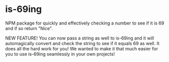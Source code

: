 # is-69ing
NPM package for quickly and effectively checking a number to see if it is 69 and if so return "Nice".

NEW FEATURE!
You can now pass a string as well to is-69ing and it will automagically convert and check the string to see if it equals 69 as well. It does all the hard work for you! We wanted to make it that much easier for you to use is-69ing seamlessly in your own projects!
